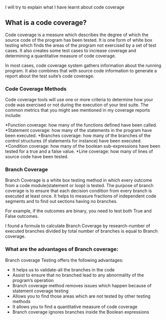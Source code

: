 I will try to explain what I have learnt about code coverage

## What is a code coverage?
Code coverage is a measure which describes the degree of which the source code of the program has been tested. It is one form of white box testing which finds the areas of the program not exercised by a set of test cases. It also creates some test cases to increase coverage and determining a quantitative measure of code coverage.

In most cases, code coverage system gathers information about the running program. It also combines that with source code information to generate a report about the test suite’s code coverage.

### Code Coverage Methods
Code coverage tools will use one or more criteria to determine how your code was exercised or not during the execution of your test suite. The common metrics that you might see mentioned in my coverage reports include:

*Function coverage: how many of the functions defined have been called.
*Statement coverage: how many of the statements in the program have been executed.
*Branches coverage: how many of the branches of the control structures (if statements for instance) have been executed.
*Condition coverage: how many of the boolean sub-expressions have been tested for a true and a false value.
*Line coverage: how many of lines of source code have been tested.


### Branch Coverage
Branch Coverage is a white box testing method in which every outcome from a code module(statement or loop) is tested. The purpose of branch coverage is to ensure that each decision condition from every branch is executed at least once. It helps to measure fractions of independent code segments and to find out sections having no branches.

For example, if the outcomes are binary, you need to test both True and False outcomes.

I found a formula to calculate Branch Coverage by research-number of executed branches divided by total number of branches is equal to Branch coverage.

### What are the advantages of Branch coverage:

Branch coverage Testing offers the following advantages:

* It helps us to validate-all the branches in the code
* Assist  to ensure that no branched lead to any abnormality of the program’s operation
* Branch coverage method removes issues which happen because of statement coverage testing
* Allows you to find those areas which are not tested by other testing methods
* It allows you to find a quantitative measure of code coverage
* Branch coverage ignores branches inside the Boolean expressions
